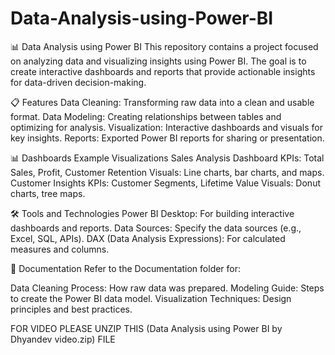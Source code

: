 # Data-Analysis-using-Power-BI
📊 Data Analysis using Power BI
This repository contains a project focused on analyzing data and visualizing insights using Power BI. The goal is to create interactive dashboards and reports that provide actionable insights for data-driven decision-making.

📋 Features
Data Cleaning: Transforming raw data into a clean and usable format.
Data Modeling: Creating relationships between tables and optimizing for analysis.
Visualization: Interactive dashboards and visuals for key insights.
Reports: Exported Power BI reports for sharing or presentation.

📊 Dashboards
Example Visualizations
Sales Analysis Dashboard
KPIs: Total Sales, Profit, Customer Retention
Visuals: Line charts, bar charts, and maps.
Customer Insights
KPIs: Customer Segments, Lifetime Value
Visuals: Donut charts, tree maps.

🛠️ Tools and Technologies
Power BI Desktop: For building interactive dashboards and reports.
Data Sources: Specify the data sources (e.g., Excel, SQL, APIs).
DAX (Data Analysis Expressions): For calculated measures and columns.

📖 Documentation
Refer to the Documentation folder for:

Data Cleaning Process: How raw data was prepared.
Modeling Guide: Steps to create the Power BI data model.
Visualization Techniques: Design principles and best practices.

FOR VIDEO PLEASE UNZIP THIS (Data Analysis using Power BI by Dhyandev video.zip) FILE 
